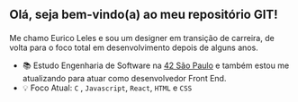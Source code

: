 ## Olá, seja bem-vindo(a) ao meu repositório GIT!</p>

Me chamo Eurico Leles e sou um designer em transição de carreira, de volta para o foco total em desenvolvimento depois de alguns anos.


- :books: Estudo Engenharia de Software na <a href="https://www.42sp.org.br" target="_blank">42 São Paulo</a> e também estou me atualizando para atuar como desenvolvedor Front End.
- :bulb: Foco Atual: `C` , `Javascript`, `React`, `HTML` e `CSS`


<!--
**oleles/oleles** is a ✨ _special_ ✨ repository because its `README.md` (this file) appears on your GitHub profile.

Here are some ideas to get you started:

- 🔭 I’m currently working on ...
- 🌱 I’m currently learning ...
- 👯 I’m looking to collaborate on ...
- 🤔 I’m looking for help with ...
- 💬 Ask me about ...
- 📫 How to reach me: ...
- 😄 Pronouns: ...
- ⚡ Fun fact: ...
-->
